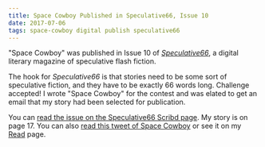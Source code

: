 ```yaml
---
title: Space Cowboy Published in Speculative66, Issue 10
date: 2017-07-06
tags: space-cowboy digital publish speculative66
---
```

"Space Cowboy" was published in Issue 10 of [_Speculative66_](http://speculative66.weebly.com/), a digital literary magazine of speculative flash fiction.

<!--more-->

The hook for _Speculative66_ is that stories need to be some sort of speculative fiction, and they have to be exactly 66 words long. Challenge accepted! I wrote "Space Cowboy" for the contest and was elated to get an email that my story had been selected for publication.

You can [read the issue on the Speculative66 Scribd page](https://www.scribd.com/document/353084811/speculative-66-issue-10). My story is on page 17. You can also [read this tweet of Space Cowboy](https://twitter.com/Speculative_66/status/883018397495173120) or see it on my [Read](/read/) page.

